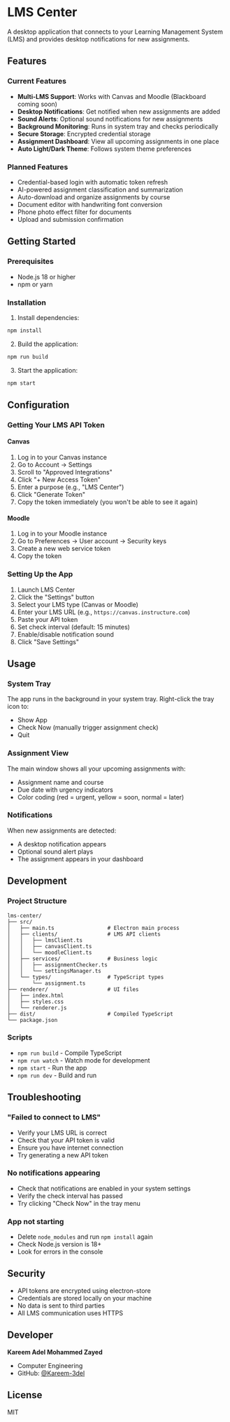 # LMS Center

A desktop application that connects to your Learning Management System (LMS) and provides desktop notifications for new assignments.

## Features

### Current Features
- **Multi-LMS Support**: Works with Canvas and Moodle (Blackboard coming soon)
- **Desktop Notifications**: Get notified when new assignments are added
- **Sound Alerts**: Optional sound notifications for new assignments
- **Background Monitoring**: Runs in system tray and checks periodically
- **Secure Storage**: Encrypted credential storage
- **Assignment Dashboard**: View all upcoming assignments in one place
- **Auto Light/Dark Theme**: Follows system theme preferences

### Planned Features
- Credential-based login with automatic token refresh
- AI-powered assignment classification and summarization
- Auto-download and organize assignments by course
- Document editor with handwriting font conversion
- Phone photo effect filter for documents
- Upload and submission confirmation

## Getting Started

### Prerequisites
- Node.js 18 or higher
- npm or yarn

### Installation

1. Install dependencies:
```bash
npm install
```

2. Build the application:
```bash
npm run build
```

3. Start the application:
```bash
npm start
```

## Configuration

### Getting Your LMS API Token

#### Canvas
1. Log in to your Canvas instance
2. Go to Account → Settings
3. Scroll to "Approved Integrations"
4. Click "+ New Access Token"
5. Enter a purpose (e.g., "LMS Center")
6. Click "Generate Token"
7. Copy the token immediately (you won't be able to see it again)

#### Moodle
1. Log in to your Moodle instance
2. Go to Preferences → User account → Security keys
3. Create a new web service token
4. Copy the token

### Setting Up the App

1. Launch LMS Center
2. Click the "Settings" button
3. Select your LMS type (Canvas or Moodle)
4. Enter your LMS URL (e.g., `https://canvas.instructure.com`)
5. Paste your API token
6. Set check interval (default: 15 minutes)
7. Enable/disable notification sound
8. Click "Save Settings"

## Usage

### System Tray
The app runs in the background in your system tray. Right-click the tray icon to:
- Show App
- Check Now (manually trigger assignment check)
- Quit

### Assignment View
The main window shows all your upcoming assignments with:
- Assignment name and course
- Due date with urgency indicators
- Color coding (red = urgent, yellow = soon, normal = later)

### Notifications
When new assignments are detected:
- A desktop notification appears
- Optional sound alert plays
- The assignment appears in your dashboard

## Development

### Project Structure
```
lms-center/
├── src/
│   ├── main.ts                 # Electron main process
│   ├── clients/                # LMS API clients
│   │   ├── lmsClient.ts
│   │   ├── canvasClient.ts
│   │   └── moodleClient.ts
│   ├── services/               # Business logic
│   │   ├── assignmentChecker.ts
│   │   └── settingsManager.ts
│   └── types/                  # TypeScript types
│       └── assignment.ts
├── renderer/                   # UI files
│   ├── index.html
│   ├── styles.css
│   └── renderer.js
├── dist/                       # Compiled TypeScript
└── package.json
```

### Scripts
- `npm run build` - Compile TypeScript
- `npm run watch` - Watch mode for development
- `npm start` - Run the app
- `npm run dev` - Build and run

## Troubleshooting

### "Failed to connect to LMS"
- Verify your LMS URL is correct
- Check that your API token is valid
- Ensure you have internet connection
- Try generating a new API token

### No notifications appearing
- Check that notifications are enabled in your system settings
- Verify the check interval has passed
- Try clicking "Check Now" in the tray menu

### App not starting
- Delete `node_modules` and run `npm install` again
- Check Node.js version is 18+
- Look for errors in the console

## Security

- API tokens are encrypted using electron-store
- Credentials are stored locally on your machine
- No data is sent to third parties
- All LMS communication uses HTTPS

## Developer

**Kareem Adel Mohammed Zayed**
- Computer Engineering
- GitHub: [@Kareem-3del](https://github.com/Kareem-3del)

## License

MIT
